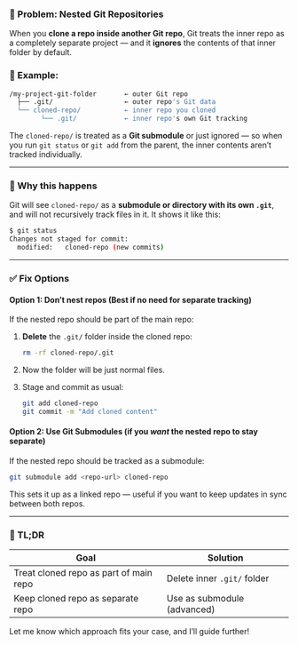 


### 🧨 Problem: **Nested Git Repositories**

When you **clone a repo inside another Git repo**, Git treats the inner repo as a completely separate project — and it **ignores** the contents of that inner folder by default.

### 👀 Example:

```bash
/my-project-git-folder       ← outer Git repo
  ├── .git/                  ← outer repo's Git data
  └── cloned-repo/           ← inner repo you cloned
        └── .git/            ← inner repo's own Git tracking
```

The `cloned-repo/` is treated as a **Git submodule** or just ignored — so when you run `git status` or `git add` from the parent, the inner contents aren’t tracked individually.

---

### 🧾 Why this happens

Git will see `cloned-repo/` as a **submodule or directory with its own `.git`**, and will not recursively track files in it. It shows it like this:

```bash
$ git status
Changes not staged for commit:
  modified:   cloned-repo (new commits)
```

---

### ✅ Fix Options

#### Option 1: **Don’t nest repos** (Best if no need for separate tracking)

If the nested repo should be part of the main repo:

1. **Delete** the `.git/` folder inside the cloned repo:
    
    ```bash
    rm -rf cloned-repo/.git
    ```
    
2. Now the folder will be just normal files.
    
3. Stage and commit as usual:
    
    ```bash
    git add cloned-repo
    git commit -m "Add cloned content"
    ```
    

#### Option 2: **Use Git Submodules** (if you _want_ the nested repo to stay separate)

If the nested repo should be tracked as a submodule:

```bash
git submodule add <repo-url> cloned-repo
```

This sets it up as a linked repo — useful if you want to keep updates in sync between both repos.

---

### 🧼 TL;DR

|Goal|Solution|
|---|---|
|Treat cloned repo as part of main repo|Delete inner `.git/` folder|
|Keep cloned repo as separate repo|Use as submodule (advanced)|

Let me know which approach fits your case, and I’ll guide further!